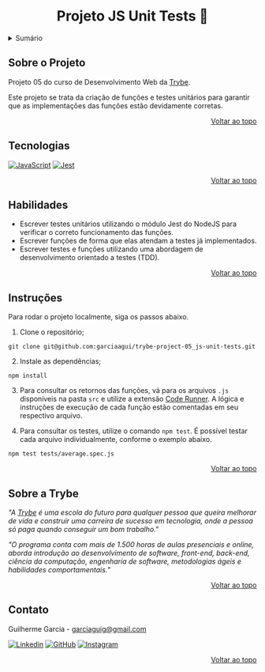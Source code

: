 <a name="readme-top"></a>

<h1 align="center">Projeto JS Unit Tests 🧪</h1>

<details>
  <summary>Sumário</summary>
  <ol>
    <li><a href="#sobre-o-projeto">Sobre o Projeto</a></li>
    <li><a href="#tecnologias">Tecnologias</a></li>
    <li><a href="#habilidades">Habilidades</a></li>
    <li><a href="#instruções">Instruções</a></li>
    <li><a href="#sobre-a-trybe">Sobre a Trybe</a></li>
    <li><a href="#contato">Contato</a></li>
  </ol>
</details>

## Sobre o Projeto
Projeto 05 do curso de Desenvolvimento Web da [Trybe](https://www.betrybe.com/).

Este projeto se trata da criação de funções e testes unitários para garantir que as implementações das funções estão devidamente corretas.

<p align="right"><a href="#readme-top">Voltar ao topo</a></p>

## Tecnologias
[![JavaScript][javascript-badge]][javascript-url] [![Jest][jest-badge]][jest-url]

<p align="right"><a href="#readme-top">Voltar ao topo</a></p>

## Habilidades
<ul>
  <li>Escrever testes unitários utilizando o módulo Jest do NodeJS para verificar o correto funcionamento das funções.</li>
  <li>Escrever funções de forma que elas atendam a testes já implementados.</li>
  <li>Escrever testes e funções utilizando uma abordagem de desenvolvimento orientado a testes (TDD).</li>
</ul>

<p align="right"><a href="#readme-top">Voltar ao topo</a></p>

## Instruções
Para rodar o projeto localmente, siga os passos abaixo.

1. Clone o repositório;
```
git clone git@github.com:garciaagui/trybe-project-05_js-unit-tests.git
```
2. Instale as dependências;
```
npm install
```
3. Para consultar os retornos das funções, vá para os arquivos `.js` disponíveis na pasta `src` e utilize a extensão [Code Runner](https://marketplace.visualstudio.com/items?itemName=formulahendry.code-runner). A lógica e instruções de execução de cada função estão comentadas em seu respectivo arquivo.

4. Para consultar os testes, utilize o comando `npm test`. É possível testar cada arquivo individualmente, conforme o exemplo abaixo.
```
npm test tests/average.spec.js
```

<p align="right"><a href="#readme-top">Voltar ao topo</a></p>

## Sobre a Trybe
_"A [Trybe](https://www.betrybe.com/) é uma escola do futuro para qualquer pessoa que queira melhorar de vida e construir uma carreira de sucesso em tecnologia, onde a pessoa só paga quando conseguir um bom trabalho."_

_"O programa conta com mais de 1.500 horas de aulas presenciais e online, aborda introdução ao desenvolvimento de software, front-end, back-end, ciência da computação, engenharia de software, metodologias ágeis e habilidades comportamentais._"

<p align="right"><a href="#readme-top">Voltar ao topo</a></p>

## Contato
Guilherme Garcia - garciaguig@gmail.com

[![Linkedin][linkedin-badge]][linkedin-url] [![GitHub][github-badge]][github-url] [![Instagram][instagram-badge]][instagram-url]

<p align="right"><a href="#readme-top">Voltar ao topo</a></p>

<!-- MARKDOWN LINKS & IMAGES -->
[javascript-url]: https://developer.mozilla.org/en-US/docs/Web/JavaScript
[javascript-badge]: https://img.shields.io/badge/JavaScript-323330?style=for-the-badge&logo=javascript&logoColor=F7DF1E
[jest-url]: https://jestjs.io/
[jest-badge]: https://img.shields.io/badge/Jest-C21325?style=for-the-badge&logo=jest&logoColor=white
[linkedin-badge]: https://img.shields.io/badge/LinkedIn-0077B5?style=for-the-badge&logo=linkedin&logoColor=white
[linkedin-url]: https://www.linkedin.com/in/garciaagui/
[github-badge]: https://img.shields.io/badge/GitHub-100000?style=for-the-badge&logo=github&logoColor=white
[github-url]: https://github.com/garciaagui
[instagram-badge]: https://img.shields.io/badge/Instagram-E4405F?style=for-the-badge&logo=instagram&logoColor=white
[instagram-url]: https://www.instagram.com/garciaagui/